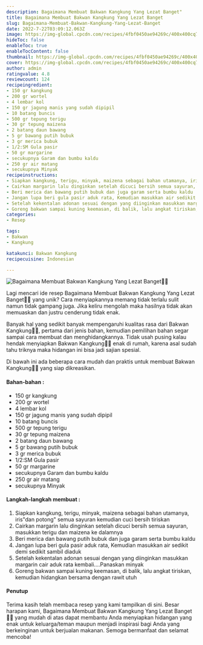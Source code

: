 ```yaml
---
description: Bagaimana Membuat Bakwan Kangkung Yang Lezat Banget"
title: Bagaimana Membuat Bakwan Kangkung Yang Lezat Banget
slug: Bagaimana-Membuat-Bakwan-Kangkung-Yang-Lezat-Banget
date: 2022-7-22T03:09:12.063Z
image: https://img-global.cpcdn.com/recipes/4fbf0450ae94269c/400x400cq70/photo.jpg
hideToc: false
enableToc: true
enableTocContent: false
thumbnail: https://img-global.cpcdn.com/recipes/4fbf0450ae94269c/400x400cq70/photo.jpg
cover: https://img-global.cpcdn.com/recipes/4fbf0450ae94269c/400x400cq70/photo.jpg
author: admin
ratingvalue: 4.8
reviewcount: 124
recipeingredient:
- 150 gr kangkung
- 200 gr wortel
- 4 lembar kol
- 150 gr jagung manis yang sudah dipipil
- 10 batang buncis
- 500 gr tepung terigu
- 30 gr tepung maizena
- 2 batang daun bawang
- 5 gr bawang putih bubuk
- 3 gr merica bubuk
- 1/2:SM Gula pasir
- 50 gr margarine
- secukupnya Garam dan bumbu kaldu
- 250 gr air matang
- secukupnya Minyak
recipeinstructions:
- Siapkan kangkung, terigu, minyak, maizena sebagai bahan utamanya, iris"dan potong" semua sayuran kemudian cuci bersih tiriskan
- Cairkan margarin lalu dinginkan setelah dicuci bersih semua sayuran, masukkan terigu dan maizena ke dalamnya
- Beri merica dan bawang putih bubuk dan juga garam serta bumbu kaldu
- Jangan lupa beri gula pasir aduk rata, Kemudian masukkan air sedikit demi sedikit sambil diaduk
- Setelah kekentalan adonan sesuai dengan yang diinginkan masukkan margarin cair aduk rata kembali....Panaskan minyak
- Goreng bakwan sampai kuning keemasan, di balik, lalu angkat tiriskan, kemudian hidangkan bersama dengan rawit utuh
categories:
- Resep

tags:
- Bakwan
- Kangkung

katakunci: Bakwan Kangkung
recipecuisine: Indonesian

---
```


![Bagaimana Membuat Bakwan Kangkung Yang Lezat Banget👩‍🍳](https://img-global.cpcdn.com/recipes/4fbf0450ae94269c/400x400cq70/photo.jpg)

Lagi mencari ide resep Bagaimana Membuat Bakwan Kangkung Yang Lezat Banget👩‍🍳 yang unik? Cara menyiapkannya memang tidak terlalu sulit namun tidak gampang juga. Jika keliru mengolah maka hasilnya tidak akan memuaskan dan justru cenderung tidak enak.

Banyak hal yang sedikit banyak mempengaruhi kualitas rasa dari Bakwan Kangkung👩‍🍳, pertama dari jenis bahan, kemudian pemilihan bahan segar sampai cara membuat dan menghidangkannya. Tidak usah pusing kalau hendak menyiapkan Bakwan Kangkung👩‍🍳 enak di rumah, karena asal sudah tahu triknya maka hidangan ini bisa jadi sajian spesial.

Di bawah ini ada beberapa cara mudah dan praktis untuk membuat Bakwan Kangkung👩‍🍳 yang siap dikreasikan.

<!--inarticleads1-->

#### Bahan-bahan :

- 150 gr kangkung
- 200 gr wortel
- 4 lembar kol
- 150 gr jagung manis yang sudah dipipil
- 10 batang buncis
- 500 gr tepung terigu
- 30 gr tepung maizena
- 2 batang daun bawang
- 5 gr bawang putih bubuk
- 3 gr merica bubuk
- 1/2:SM Gula pasir
- 50 gr margarine
- secukupnya Garam dan bumbu kaldu
- 250 gr air matang
- secukupnya Minyak

<!--inarticleads2-->

#### Langkah-langkah membuat :

1. Siapkan kangkung, terigu, minyak, maizena sebagai bahan utamanya, iris"dan potong" semua sayuran kemudian cuci bersih tiriskan
1. Cairkan margarin lalu dinginkan setelah dicuci bersih semua sayuran, masukkan terigu dan maizena ke dalamnya
1. Beri merica dan bawang putih bubuk dan juga garam serta bumbu kaldu
1. Jangan lupa beri gula pasir aduk rata, Kemudian masukkan air sedikit demi sedikit sambil diaduk
1. Setelah kekentalan adonan sesuai dengan yang diinginkan masukkan margarin cair aduk rata kembali....Panaskan minyak
1. Goreng bakwan sampai kuning keemasan, di balik, lalu angkat tiriskan, kemudian hidangkan bersama dengan rawit utuh

#### Penutup

Terima kasih telah membaca resep yang kami tampilkan di sini. Besar harapan kami, Bagaimana Membuat Bakwan Kangkung Yang Lezat Banget👩‍🍳 yang mudah di atas dapat membantu Anda menyiapkan hidangan yang enak untuk keluarga/teman maupun menjadi inspirasi bagi Anda yang berkeinginan untuk berjualan makanan. Semoga bermanfaat dan selamat mencoba!